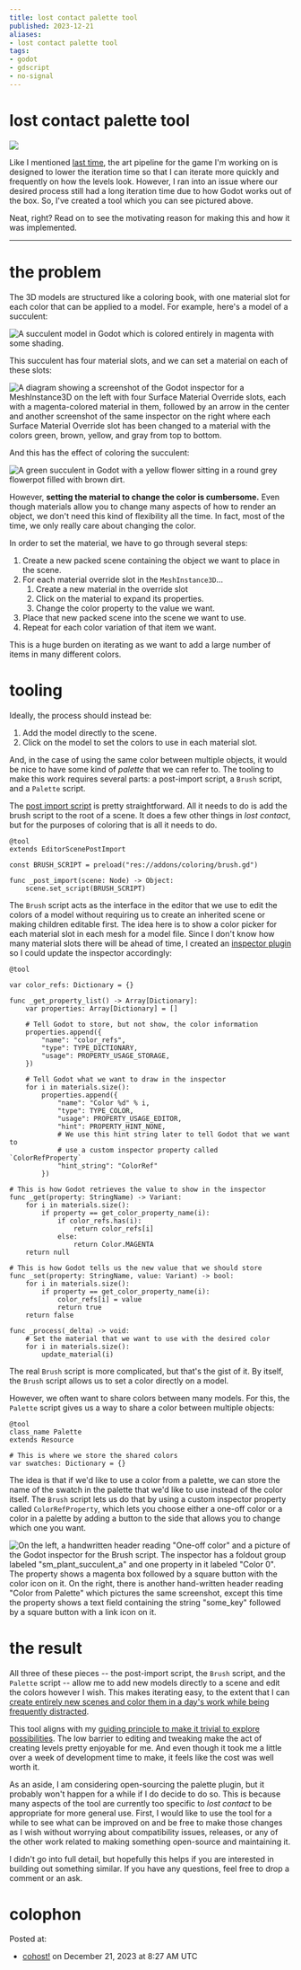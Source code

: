 ```yaml
---
title: lost contact palette tool
published: 2023-12-21
aliases:
- lost contact palette tool
tags:
- godot
- gdscript
- no-signal
---
```


# lost contact palette tool

![](20231221-example.gif)

Like I mentioned [last time](20231128.md), the art pipeline for the game I'm working on is designed to lower the iteration time so that I can iterate more quickly and frequently on how the levels look. However, I ran into an issue where our desired process still had a long iteration time due to how Godot works out of the box. So, I've created a tool which you can see pictured above.

Neat, right? Read on to see the motivating reason for making this and how it was implemented.

---

# the problem

The 3D models are structured like a coloring book, with one material slot for each color that can be applied to a model. For example, here's a model of a succulent:

![A succulent model in Godot which is colored entirely in magenta with some shading.](20231221-uncolored.png)

This succulent has four material slots, and we can set a material on each of these slots:

![A diagram showing a screenshot of the Godot inspector for a `MeshInstance3D` on the left with four Surface Material Override slots, each with a magenta-colored material in them, followed by an arrow in the center and another screenshot of the same inspector on the right where each Surface Material Override slot has been changed to a material with the colors green, brown, yellow, and gray from top to bottom.](20231221-overrides.png)

And this has the effect of coloring the succulent:

![A green succulent in Godot with a yellow flower sitting in a round grey flowerpot filled with brown dirt.](20231221-colored.png)

However, **setting the material to change the color is cumbersome.** Even though materials allow you to change many aspects of how to render an object, we don't need this kind of flexibility all the time. In fact, most of the time, we only really care about changing the color.

In order to set the material, we have to go through several steps:

1. Create a new packed scene containing the object we want to place in the scene.
2. For each material override slot in the `MeshInstance3D`...
	1. Create a new material in the override slot
	2. Click on the material to expand its properties.
	3. Change the color property to the value we want.
3. Place that new packed scene into the scene we want to use.
4. Repeat for each color variation of that item we want.

This is a huge burden on iterating as we want to add a large number of items in many different colors.

# tooling

Ideally, the process should instead be:

1. Add the model directly to the scene.
2. Click on the model to set the colors to use in each material slot.

And, in the case of using the same color between multiple objects, it would be nice to have some kind of _palette_ that we can refer to. The tooling to make this work requires several parts: a post-import script, a `Brush` script, and a `Palette` script.

The [post import script](https://docs.godotengine.org/en/4.2/tutorials/assets_pipeline/importing_3d_scenes/import_configuration.html#using-import-scripts-for-automation) is pretty straightforward. All it needs to do is add the brush script to the root of a scene. It does a few other things in _lost contact_, but for the purposes of coloring that is all it needs to do.

```gdscript
@tool
extends EditorScenePostImport

const BRUSH_SCRIPT = preload("res://addons/coloring/brush.gd")

func _post_import(scene: Node) -> Object:
	scene.set_script(BRUSH_SCRIPT)
```

The `Brush` script acts as the interface in the editor that we use to edit the colors of a model without requiring us to create an inherited scene or making children editable first. The idea here is to show a color picker for each material slot in each mesh for a model file. Since I don't know how many material slots there will be ahead of time, I created an [inspector plugin](https://docs.godotengine.org/en/4.2/tutorials/plugins/editor/inspector_plugins.html) so I could update the inspector accordingly:

```gdscript
@tool

var color_refs: Dictionary = {}

func _get_property_list() -> Array[Dictionary]:
	var properties: Array[Dictionary] = []

	# Tell Godot to store, but not show, the color information
	properties.append({
		"name": "color_refs",
		"type": TYPE_DICTIONARY,
		"usage": PROPERTY_USAGE_STORAGE,
	})

	# Tell Godot what we want to draw in the inspector
	for i in materials.size():
		properties.append({
			"name": "Color %d" % i,
			"type": TYPE_COLOR,
			"usage": PROPERTY_USAGE_EDITOR,
			"hint": PROPERTY_HINT_NONE,
			# We use this hint string later to tell Godot that we want to
			# use a custom inspector property called `ColorRefProperty`
			"hint_string": "ColorRef"
		})

# This is how Godot retrieves the value to show in the inspector
func _get(property: StringName) -> Variant:
	for i in materials.size():
		if property == get_color_property_name(i):
			if color_refs.has(i):
				return color_refs[i]
			else:
				return Color.MAGENTA
	return null

# This is how Godot tells us the new value that we should store
func _set(property: StringName, value: Variant) -> bool:
	for i in materials.size():
		if property == get_color_property_name(i):
			color_refs[i] = value
			return true
	return false

func _process(_delta) -> void:
	# Set the material that we want to use with the desired color
	for i in materials.size():
		update_material(i)
```

The real `Brush` script is more complicated, but that's the gist of it. By itself, the `Brush` script allows us to set a color directly on a model.

However, we often want to share colors between many models. For this, the `Palette` script gives us a way to share a color between multiple objects:

```gdscript
@tool
class_name Palette
extends Resource

# This is where we store the shared colors
var swatches: Dictionary = {}
```

The idea is that if we'd like to use a color from a palette, we can store the name of the swatch in the palette that we'd like to use instead of the color itself. The `Brush` script lets us do that by using a custom inspector property called `ColorRefProperty`, which lets you choose either a one-off color or a color in a palette by adding a button to the side that allows you to change which one you want.

![On the left, a handwritten header reading "One-off color" and a picture of the Godot inspector for the Brush script. The inspector has a foldout group labeled "sm_plant_succulent_a" and one property in it labeled "Color 0". The property shows a magenta box followed by a square button with the color icon on it. On the right, there is another hand-written header reading "Color from Palette" which pictures the same screenshot, except this time the property shows a text field containing the string "some_key" followed by a square button with a link icon on it.](20231221-modes.png)

# the result

All three of these pieces -- the post-import script, the `Brush` script, and the `Palette` script -- allow me to add new models directly to a scene and edit the colors however I wish. This makes iterating easy, to the extent that I can [create entirely new scenes and color them in a day's work while being frequently distracted](https://vods.exodrifter.space/2023/12/19/1630).

This tool aligns with my [guiding principle to make it trivial to explore possibilities](20231014.md). The low barrier to editing and tweaking make the act of creating levels pretty enjoyable for me. And even though it took me a little over a week of development time to make, it feels like the cost was well worth it.

As an aside, I am considering open-sourcing the palette plugin, but it probably won't happen for a while if I do decide to do so. This is because many aspects of the tool are currently too specific to _lost contact_ to be appropriate for more general use. First, I would like to use the tool for a while to see what can be improved on and be free to make those changes as I wish without worrying about compatibility issues, releases, or any of the other work related to making something open-source and maintaining it.

I didn't go into full detail, but hopefully this helps if you are interested in building out something similar. If you have any questions, feel free to drop a comment or an ask.

# colophon

Posted at:
- [cohost!](https://cohost.org/exodrifter/post/3936085-lost-contact-palette) on December 21, 2023 at 8:27 AM UTC
